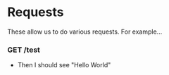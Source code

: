 # Requests

These allow us to do various requests.
For example...

### GET /test

* Then I should see "Hello World"